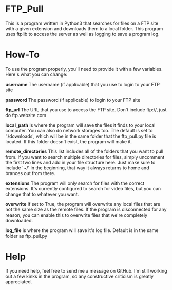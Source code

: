 # FTP_Pull
This is a program written in Python3 that searches for files on a FTP site with a given extension and downloads them to a local folder. This program uses ftplib to access the server as well as logging to save a program log.

# How-To
To use the program properly, you'll need to provide it with a few variables. Here's what you can change:

**username** The username (if applicable) that you use to login to your FTP site

**password** The password (if applicable) to login to your FTP site

**ftp_url** The URL that you use to access the FTP site. Don't include ftp://, just do ftp.website.com

**local_path** Is where the program will save the files it finds to your local computer. You can also do network storages too. The default is set to './downloads', which will be in the same folder that the ftp_pull.py file is located. If this folder doesn't exist, the program will make it.

**remote_directories** This list includes all of the folders that you want to pull from. If you want to search multiple directories for files, simply uncomment the first two lines and add in your file structure here. Just make sure to include '~/' in the beginning, that way it always returns to home and brances out from there.

**extensions** The program will only search for files with the correct extensions. It's currently configured to search for video files, but you can change that to whatever you want.

**overwrite** If set to True, the program will overwrite any local files that are not the same size as the remote files. If the program is disconnected for any reason, you can enable this to overwrite files that we're completely downloaded.

**log_file** is where the program will save it's log file. Default is in the same folder as ftp_pull.py

# Help
If you need help, feel free to send me a message on GitHub. I'm still working out a few kinks in the program, so any constructive criticism is greatly appreciated.
